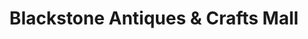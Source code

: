 ---
title: "Blackstone Antiques & Crafts Mall"
url: /blackstone/blackstone-antiques-and-crafts-mall/
shop: antiques
---